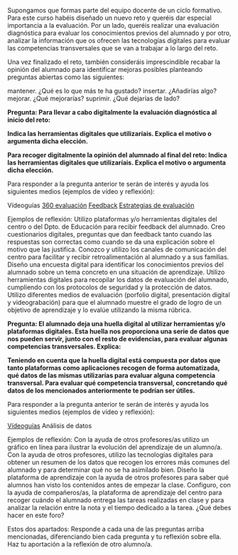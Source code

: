 Supongamos que formas parte del equipo docente de un ciclo formativo. Para este curso habéis diseñado un nuevo reto y queréis dar especial importancia a la evaluación. Por un lado, queréis realizar una evaluación diagnóstica para evaluar los conocimientos previos del alumnado y por otro, analizar la información que os ofrecen las tecnologías digitales para evaluar las competencias transversales que se van a trabajar a lo largo del reto.

Una vez finalizado el reto, también consideráis imprescindible recabar la opinión del alumnado para identificar mejoras posibles planteando preguntas abiertas como las siguientes: 

mantener. ¿Qué es lo que más te ha gustado?
insertar. ¿Añadirías algo?
mejorar. ¿Qué mejorarías?
suprimir. ¿Qué dejarías de lado?

**Pregunta: Para llevar a cabo digitalmente la evaluación diagnóstica al inicio del reto:**
  
**Indica las herramientas digitales que utilizaríais.
Explica el motivo o argumenta dicha elección.**

**Para recoger digitalmente la opinión del alumnado al final del reto:
Indica las herramientas digitales que utilizaríais.
Explica el motivo o argumenta dicha elección.**

Para responder a la pregunta anterior te serán de interés y ayuda los siguientes medios (ejemplos de vídeo y reflexión):

Vídeoguías
[360 evaluación](https://www.youtube.com/watch?v=DGGAZnPGwZo)
[Feedback](https://www.youtube.com/watch?v=bH_EySB2NuE)
[Estrategias de evaluación](https://www.youtube.com/watch?v=LdmFkqpy78Y)

Ejemplos de reflexión:
Utilizo plataformas y/o herramientas digitales del centro o del Dpto. de Educación para recibir feedback del alumnado.
Creo cuestionarios digitales, preguntas que dan feedback tanto cuando las respuestas son correctas como cuando se da una explicación sobre el motivo que las justifica.
Conozco y utilizo los canales de comunicación del centro para facilitar y recibir retroalimentación al alumnado y a sus familias.
Diseño una encuesta digital para identificar los conocimientos previos del alumnado sobre un tema concreto en una situación de aprendizaje.
Utilizo herramientas digitales para recopilar los datos de evaluación del alumnado, cumpliendo con los protocolos de seguridad y la protección de datos.
Utilizo diferentes medios de evaluación (porfolio digital, presentación digital y videograbación) para que el alumnado muestre el grado de logro de un objetivo de aprendizaje y lo evalúe utilizando la misma rúbrica.

**Pregunta: El alumnado deja una huella digital al utilizar herramientas y/o plataformas digitales. Esta huella nos proporciona una serie de datos que nos pueden servir, junto con el resto de evidencias, para evaluar algunas competencias transversales. Explica:**

**Teniendo en cuenta que la huella digital está compuesta por datos que tanto plataformas como aplicaciones recogen de forma automatizada, qué datos de las mismas utilizarías para evaluar alguna competencia transversal.
Para evaluar qué competencia transversal, concretando qué datos de los mencionados anteriormente te podrían ser útiles.**

Para responder a la pregunta anterior te serán de interés y ayuda los siguientes medios (ejemplos de vídeo y reflexión):

[Vídeoguías](https://www.youtube.com/watch?v=vnUTcWazor8)
Análisis de datos

Ejemplos de reflexión:
Con la ayuda de otros profesores/as utilizo un gráfico en línea para ilustrar la evolución del aprendizaje de un alumno/a.
Con la ayuda de otros profesores, utilizo las tecnologías digitales para obtener un resumen de los datos que recogen los errores más comunes del alumnado y para determinar qué no se ha asimilado bien.
Diseño la plataforma de aprendizaje con la ayuda de otros profesores para saber qué alumnos han visto los contenidos antes de empezar la clase.
Configuro, con la ayuda de compañeros/as, la plataforma de aprendizaje del centro para recoger cuándo el alumnado entrega las tareas realizadas en clase y para analizar la relación entre la nota y el tiempo dedicado a la tarea.
¿Qué debes hacer en este foro?

Estos dos apartados:
Responde a cada una de las preguntas arriba mencionadas, diferenciando bien cada pregunta y tu reflexión sobre ella.
Haz tu aportación a la reflexión de otro alumno/a.